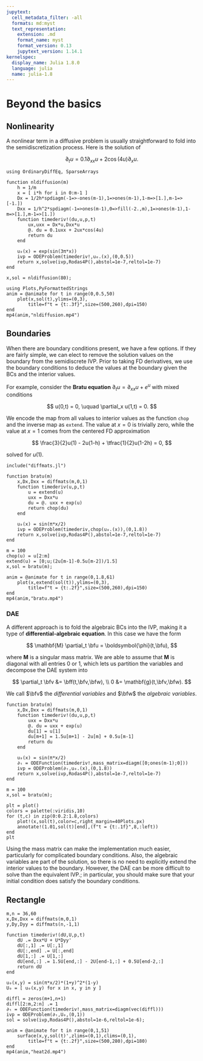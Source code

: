 ```yaml
---
jupytext:
  cell_metadata_filter: -all
  formats: md:myst
  text_representation:
    extension: .md
    format_name: myst
    format_version: 0.13
    jupytext_version: 1.14.1
kernelspec:
  display_name: Julia 1.8.0
  language: julia
  name: julia-1.8
---
```


 # Beyond the basics

 ## Nonlinearity

A nonlinear term in a diffusive problem is usually straightforward to fold into the semidiscretization process. Here is the solution of 

$$
\partial_t u = 0.1\partial_{xx}u + 2\cos(4u) \partial_x u. 
$$

```{code-cell}
using OrdinaryDiffEq, SparseArrays

function nldiffusion(m)
    h = 1/m
    x = [ i*h for i in 0:m-1 ]
    Dx = 1/2h*spdiagm(-1=>-ones(m-1),1=>ones(m-1),1-m=>[1.],m-1=>[-1.])
    Dxx = 1/h^2*spdiagm(-1=>ones(m-1),0=>fill(-2.,m),1=>ones(m-1),1-m=>[1.],m-1=>[1.])
    function timederiv!(du,u,p,t)
        ux,uxx = Dx*u,Dxx*u
        @. du = 0.1uxx + 2ux*cos(4u)
        return du 
    end

    u₀(x) = exp(sin(3π*x))
    ivp = ODEProblem(timederiv!,u₀.(x),(0,0.5))
    return x,solve(ivp,Rodas4P(),abstol=1e-7,reltol=1e-7)
end
```

```{code-cell}
x,sol = nldiffusion(80);

using Plots,PyFormattedStrings
anim = @animate for t in range(0,0.5,50)
    plot(x,sol(t),ylims=(0,3),
        title=f"t = {t:.3f}",size=(500,260),dpi=150)
end
mp4(anim,"nldiffusion.mp4")
```

## Boundaries

When there are boundary conditions present, we have a few options. If they are fairly simple, we can elect to remove the solution values on the boundary from the semidiscrete IVP. Prior to taking FD derivatives, we use the boundary conditions to deduce the values at the boundary given the BCs and the interior values. 

For example, consider the **Bratu equation** $\partial_t u = \partial_{xx}u + e^u$ with mixed conditions

$$
u(0,t) = 0, \uquad \partial_x u(1,t) = 0. 
$$

We encode the map from all values to interior values as the function `chop` and the inverse map as `extend`. The value at $x=0$ is trivially zero, while the value at $x=1$ comes from the centered FD approximation 

$$
\frac{3}{2}u(1) - 2u(1-h) + \tfrac{1}{2}u(1-2h) = 0, 
$$

solved for $u(1)$.

```{code-cell}
include("diffmats.jl")

function bratu(m)
    x,Dx,Dxx = diffmats(m,0,1)
    function timederiv(u,p,t)
        u = extend(u)
        uxx = Dxx*u
        du = @. uxx + exp(u)
        return chop(du) 
    end

    u₀(x) = sin(π*x/2)
    ivp = ODEProblem(timederiv,chop(u₀.(x)),(0,1.8))
    return x,solve(ivp,Rodas4P(),abstol=1e-7,reltol=1e-7)
end

m = 100
chop(u) = u[2:m]
extend(u) = [0;u;(2u[m-1]-0.5u[m-2])/1.5]
x,sol = bratu(m);
```

```{code-cell}
anim = @animate for t in range(0,1.8,61)
    plot(x,extend(sol(t)),ylims=(0,3),
        title=f"t = {t:.2f}",size=(500,260),dpi=150)
end
mp4(anim,"bratu.mp4")
```

### DAE

A different approach is to fold the algebraic BCs into the IVP, making it a type of **differential-algebraic equation**. In this case we have the form

$$
\mathbf{M} \partial_t \bfu = \boldsymbol{\phi}(t,\bfu), 
$$

where $\mathbf{M}$ is a singular mass matrix. We are able to assume that $\mathbf{M}$ is diagonal with all entries 0 or 1, which lets us partition the variables and decompose the DAE system into

$$
\partial_t \bfv &= \bff(t,\bfv,\bfw), \\
0 &= \mathbf{g}(t,\bfv,\bfw). 
$$

We call $\bfv$ the *differential variables* and $\bfw$ the *algebraic variables*.

```{code-cell}
function bratu(m)
    x,Dx,Dxx = diffmats(m,0,1)
    function timederiv!(du,u,p,t)
        uxx = Dxx*u
        @. du = uxx + exp(u)
        du[1] = u[1]
        du[m+1] = 1.5u[m+1] - 2u[m] + 0.5u[m-1]
        return du
    end

    u₀(x) = sin(π*x/2)
    ∂ₜ = ODEFunction(timederiv!,mass_matrix=diagm([0;ones(m-1);0]))
    ivp = ODEProblem(∂ₜ,u₀.(x),(0,1.8))
    return x,solve(ivp,Rodas4P(),abstol=1e-7,reltol=1e-7)
end

m = 100
x,sol = bratu(m);
```

```{code-cell}
plt = plot()
colors = palette(:viridis,10)
for (t,c) in zip(0:0.2:1.8,colors)
    plot!(x,sol(t),color=c,right_margin=40Plots.px)
    annotate!(1.01,sol(t)[end],(f"t = {t:.1f}",8,:left))
end
plt 
```

Using the mass matrix can make the implementation much easier, particularly for complicated boundary conditions. Also, the algebraic variables are part of the solution, so there is no need to explicitly extend the interior values to the boundary. However, the DAE can be more difficult to solve than the equivalent IVP.; in particular, you should make sure that your initial condition does satisfy the boundary conditions.

## Rectangle

<!-- ```{code-cell}
m,n = 36,60
x,Dx,Dxx = diffmats(m,0,1)
y,Dy,Dyy = diffmats(n,-1,1)

chop(U) = U[2:m,2:n]
function extend(U) 
    last = [0;U[end-1,:];0]
    V = [ zeros(1,n+1); [zeros(m-1) U zeros(m-1)]; last' ]
    return V
end
function timederiv(U,p,t)
    U = extend(U)
    ΔU = Dxx*U + U*Dyy'
    return chop(0.2ΔU) 
end

u₀(x,y) = sin(π*x/2)*(1+y)^2*(1-y)
U₀ = [ u₀(x,y) for x in x, y in y ]
    
ivp = ODEProblem(timederiv,chop(U₀),(0,1))
sol = solve(ivp,Rodas4P(),abstol=1e-6,reltol=1e-6);
```
-->

```{code-cell}
m,n = 36,60
x,Dx,Dxx = diffmats(m,0,1)
y,Dy,Dyy = diffmats(n,-1,1)

function timederiv!(dU,U,p,t)
    dU .= Dxx*U + U*Dyy'
    dU[:,1] .= U[:,1]
    dU[:,end] .= U[:,end]
    dU[1,:] .= U[1,:]
    dU[end,:] .= 1.5U[end,:] - 2U[end-1,:] + 0.5U[end-2,:]
    return dU 
end

u₀(x,y) = sin(π*x/2)*(1+y)^2*(1-y)
U₀ = [ u₀(x,y) for x in x, y in y ]
    
diffl = zeros(m+1,n+1)
diffl[2:m,2:n] .= 1
∂ₜ = ODEFunction(timederiv!,mass_matrix=diagm(vec(diffl)))
ivp = ODEProblem(∂ₜ,U₀,(0,1))
sol = solve(ivp,Rodas4P(),abstol=1e-6,reltol=1e-6);
```

```{code-cell}
anim = @animate for t in range(0,1,51)
    surface(x,y,sol(t)',zlims=(0,1),clims=(0,1),
        title=f"t = {t:.2f}",size=(500,280),dpi=180)
end
mp4(anim,"heat2d.mp4")
```

